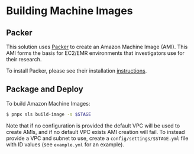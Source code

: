 # Building Machine Images

## Packer

This solution uses [Packer](https://www.packer.io/) to create an Amazon Machine Image (AMI). This AMI forms the basis for EC2/EMR environments that investigators use for their research.

To install Packer, please see their installation [instructions](https://www.packer.io/intro/getting-started/install.html).

## Package and Deploy

To build Amazon Machine Images:

```bash
$ pnpx sls build-image -s $STAGE
```

Note that if no configuration is provided the default VPC will be used to create AMIs, and if
no default VPC exists AMI creation will fail. To instead provide a VPC and subnet to use,
create a `config/settings/$STAGE.yml` file with ID values (see `example.yml` for an example).
